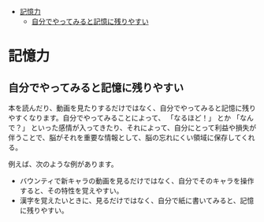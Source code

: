 - [記憶力](#記憶力)
  - [自分でやってみると記憶に残りやすい](#自分でやってみると記憶に残りやすい)


# 記憶力

## 自分でやってみると記憶に残りやすい

本を読んだり、動画を見たりするだけではなく、自分でやってみると記憶に残りやすくなります。自分でやってみることによって、 「なるほど！」 とか 「なんで？」 といった感情が入ってきたり、それによって、自分にとって利益や損失が伴うことで、脳がそれを重要な情報として、脳の忘れにくい領域に保存してくれる。

例えば、次のような例があります。

- バウンティで新キャラの動画を見るだけではなく、自分でそのキャラを操作すると、その特性を覚えやすい。
- 漢字を覚えたいときに、見るだけではなく、自分で紙に書いてみると、記憶に残りやすい。





